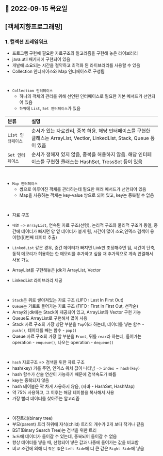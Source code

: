 ## 🔸 2022-09-15 목요일

## [객체지향프로그래밍]

### 1. 컬렉션 프레임워크

- 프로그램 구현에 필요한 자료구조와 알고리즘을 구현해 놓은 라이브러리
- java.util 패키지에 구현되어 있음
- 개발에 소요되는 시간을 절약하고 최적화 된 라이브러리를 사용할 수 있음
- Collection 인터페이스와 Map 인터페이스로 구성됨

<br>

- `Collection 인터페이스`
    - 하나의 객체의 관리를 위해 선언된 인터페이스로 필요한 기본 메서드가 선언되어 있음
    - `하위`에 `List`, `Set 인터페이스`가 있음

| 분류           | 설명                                                                                        |
|:-------------|:------------------------------------------------------------------------------------------|
| `List 인터페이스` | 순서가 있는 자료관리, 중복 허용. 해당 인터페이스를 구현한 클래스는 ArrayList, Vectior, LinkedList, Stack, Queue 등이 있음 |
| `Set 인터페이스`  | 순서가 정해져 있지 않음, 중복을 허용하지 않음. 해당 인터페이스를 구현한 클래스는 HashSet, TressSet 등이 있음 |

<br>

- `Map 인터페이스`
    - 쌍으로 이루어진 객체를 관리하는데 필요한 여러 메서드가 선언되어 있음
    - Map을 사용하는 객체는 key-value 쌍으로 되어 있고, key는 중복될 수 없음

<br>

- 자료 구조

- `배열` => `ArrayList`, 연속된 자료 구조(선형), 논리적 구조와 물리적 구조가 동일, 중간에 데이터가 빠지면 양 옆 데이터가 붙게 됨, 시간이 많이 소요,인덱스 검색이 용이함([i]번째 데이터
  추출)
- `LinkedList` 같은 경우, 중간 데이터가 빠지면 Link만 조정해주면 됨, 시간이 단축, 동적 메모리가 허용하는 한 메모리를 추가하고 싶을 때 추가적으로 계속 연결해서 사용 가능
- ArrayList를 구현해놓은 jdk가 ArrayList, Vector
- LinkedList 라이브러리 제공

<br>

- `Stack`은 위로 쌓아져있는 자료 구조 (LIFO : Last In First Out)
- `Queue`는 가로로 들어가는 자료 구조 (FIFO : First In First Out, 선착순)
- Array와 jdk에는 Stack이 제공되어 있고, ArrayList와 Vector 구현 가능
- Queue도 ArrayList로 구현해서 많이 사용
- Stack 자료 구조의 가장 상단 부분을 `Top`이라 하는데, 데이터를 넣는 함수 - `push()`, 데이터를 빼는 함수 - `pop()`
- Queue 자료 구조의 가장 앞 부분을 `Front`, 뒤를 `rear`라 하는데, 들어가는 operation - `enqueue()`, 나오는 operation - `dequeue()`

<br>

- `hash` 자료구조 => 검색을 위한 자료 구조
- hash(key) 키를 주면, 인덱스 위치 값이 나타남 => `index = hash(key)`
- hash 함수가 산술 연산이 가능하기 때문에 검색속도가 빠름
- key는 중복되지 않음
- hash 테이블은 꽉 차게 사용하지 않음, (자바 - HashSet, HashMap)
- 약 75% 사용하고, 그 이후는 해당 테이블을 복사해서 사용
- 가장 빨리 데이터를 찾아주는 알고리즘

<br>

- 이진트리(binary tree)
- 부모(parent) 트리 하위에 자식(child) 트리의 개수가 2개 보다 작거나 같음
- BST(Binary Search Tree)는 검색을 위한 트리
- 노드에 데이터가 들어갈 수 있는데, 중복되어 들어갈 수 없음
- 항상 데이터를 넣을 때, 선행되어 넣은 값과 나중에 들어가는 값을 비교함
- 비교 조건에 의해 더 `작은 값`은 `Left Side`에 더 큰 값은 `Right Side`에 넣음
